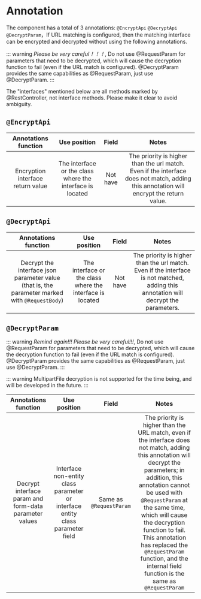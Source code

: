 # Annotation

The component has a total of 3 annotations: `@EncryptApi` `@DecryptApi` `@DecryptParam`，If URL matching is configured, then the matching interface can be encrypted and decrypted without using the following annotations.

::: warning
*Please be very careful！！！*, Do not use @RequestParam for parameters that need to be decrypted, which will cause the decryption function to fail (even if the URL match is configured). @DecryptParam provides the same capabilities as @RequestParam, just use @DecryptParam.
:::

The "interfaces" mentioned below are all methods marked by @RestController, not interface methods. Please make it clear to avoid ambiguity.

## `@EncryptApi`

|       Annotations function        |                       Use position                        |  Field   |                                                                 Notes                                                                  |
|:---------------------------------:|:---------------------------------------------------------:|:--------:|:--------------------------------------------------------------------------------------------------------------------------------------:|
| Encryption interface return value | The interface or the class where the interface is located | Not have | The priority is higher than the url match. Even if the interface does not match, adding this annotation will encrypt the return value. |

## `@DecryptApi`

|                                      Annotations function                                      |                       Use position                        |  Field   |                                                                Notes                                                                 |
|:----------------------------------------------------------------------------------------------:|:---------------------------------------------------------:|:--------:|:------------------------------------------------------------------------------------------------------------------------------------:|
| Decrypt the interface json parameter value (that is, the parameter marked with `@RequestBody`) | The interface or the class where the interface is located | Not have | The priority is higher than the url match. Even if the interface is not matched, adding this annotation will decrypt the parameters. |

## `@DecryptParam`

::: warning
*Remind again!!! Please be very careful!!!*, Do not use @RequestParam for parameters that need to be decrypted, which will cause the decryption function to fail (even if the URL match is configured). @DecryptParam provides the same capabilities as @RequestParam, just use @DecryptParam.
:::

::: warning
MultipartFile decryption is not supported for the time being, and will be developed in the future.
:::

|                  Annotations function                  |                                  Use position                                  |          Field          |                                                                                                                                                                                                Notes                                                                                                                                                                                                |
|:------------------------------------------------------:|:------------------------------------------------------------------------------:|:-----------------------:|:---------------------------------------------------------------------------------------------------------------------------------------------------------------------------------------------------------------------------------------------------------------------------------------------------------------------------------------------------------------------------------------------------:|
| Decrypt interface param and form-data parameter values | Interface non-entity class parameter or interface entity class parameter field | Same as `@RequestParam` | The priority is higher than the URL match, even if the interface does not match, adding this annotation will decrypt the parameters; in addition, this annotation cannot be used with `@RequestParam` at the same time, which will cause the decryption function to fail. This annotation has replaced the `@RequestParam` function, and the internal field function is the same as `@RequestParam` |
